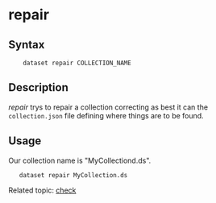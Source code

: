 repair
======

Syntax
------

```
    dataset repair COLLECTION_NAME
```

Description
-----------

_repair_ trys to repair a collection correcting as best it can 
the `collection.json` file defining where things are to be found.

Usage
-----

Our collection name is "MyCollectiond.ds".

```
   dataset repair MyCollection.ds
```

Related topic: [check](check.html)

